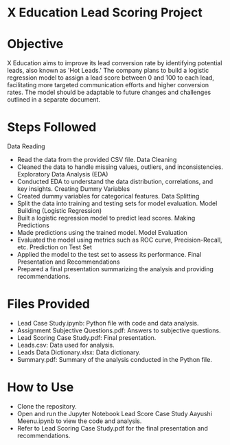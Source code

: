 # X Education Lead Scoring Project
# Objective
X Education aims to improve its lead conversion rate by identifying potential leads, also known as 'Hot Leads.' The company plans to build a logistic regression model to assign a lead score between 0 and 100 to each lead, facilitating more targeted communication efforts and higher conversion rates. The model should be adaptable to future changes and challenges outlined in a separate document.

# Steps Followed
Data Reading
 - Read the data from the provided CSV file.
Data Cleaning
 - Cleaned the data to handle missing values, outliers, and inconsistencies.
Exploratory Data Analysis (EDA)
 - Conducted EDA to understand the data distribution, correlations, and key insights.
Creating Dummy Variables
 - Created dummy variables for categorical features.
Data Splitting
 - Split the data into training and testing sets for model evaluation.
Model Building (Logistic Regression)
 - Built a logistic regression model to predict lead scores.
Making Predictions
 - Made predictions using the trained model.
Model Evaluation
 - Evaluated the model using metrics such as ROC curve, Precision-Recall, etc.
Prediction on Test Set
 - Applied the model to the test set to assess its performance.
Final Presentation and Recommendations
 - Prepared a final presentation summarizing the analysis and providing recommendations.

# Files Provided
- Lead Case Study.ipynb: Python file with code and data analysis.
- Assignment Subjective Questions.pdf: Answers to subjective questions.
- Lead Scoring Case Study.pdf: Final presentation.
- Leads.csv: Data used for analysis.
- Leads Data Dictionary.xlsx: Data dictionary.
- Summary.pdf: Summary of the analysis conducted in the Python file.

# How to Use
- Clone the repository.
- Open and run the Jupyter Notebook Lead Score Case Study Aayushi Meenu.ipynb to view the code and analysis.
- Refer to Lead Scoring Case Study.pdf for the final presentation and recommendations.
